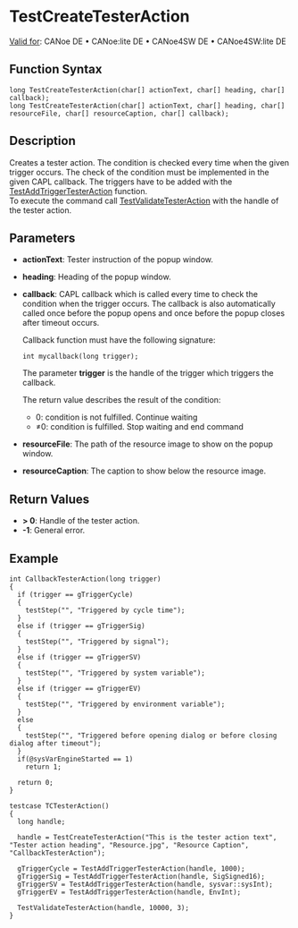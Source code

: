 # TestCreateTesterAction

[Valid for](../../../Shared/FeatureAvailability.md): CANoe DE • CANoe:lite DE • CANoe4SW DE • CANoe4SW:lite DE

## Function Syntax

```plaintext
long TestCreateTesterAction(char[] actionText, char[] heading, char[] callback);
long TestCreateTesterAction(char[] actionText, char[] heading, char[] resourceFile, char[] resourceCaption, char[] callback);
```

## Description

Creates a tester action. The condition is checked every time when the given trigger occurs. The check of the condition must be implemented in the given CAPL callback. The triggers have to be added with the [TestAddTriggerTesterAction](CAPLfunctionTestAddTriggerTesterAction.md) function.  
To execute the command call [TestValidateTesterAction](CAPLfunctionTestValidateTesterAction.md) with the handle of the tester action.

## Parameters

- **actionText**: Tester instruction of the popup window.
- **heading**: Heading of the popup window.
- **callback**: CAPL callback which is called every time to check the condition when the trigger occurs. The callback is also automatically called once before the popup opens and once before the popup closes after timeout occurs.

  Callback function must have the following signature:

  ```plaintext
  int mycallback(long trigger);
  ```

  The parameter **trigger** is the handle of the trigger which triggers the callback.

  The return value describes the result of the condition:

  - 0: condition is not fulfilled. Continue waiting
  - ≠0: condition is fulfilled. Stop waiting and end command

- **resourceFile**: The path of the resource image to show on the popup window.
- **resourceCaption**: The caption to show below the resource image.

## Return Values

- **\> 0**: Handle of the tester action.
- **-1**: General error.

## Example

```plaintext
int CallbackTesterAction(long trigger)
{
  if (trigger == gTriggerCycle)
  {
    testStep("", "Triggered by cycle time");
  }
  else if (trigger == gTriggerSig)
  {
    testStep("", "Triggered by signal");
  }
  else if (trigger == gTriggerSV)
  {
    testStep("", "Triggered by system variable");
  }
  else if (trigger == gTriggerEV)
  {
    testStep("", "Triggered by environment variable");
  }
  else
  {
    testStep("", "Triggered before opening dialog or before closing dialog after timeout");
  }
  if(@sysVarEngineStarted == 1)
    return 1;

  return 0;
}

testcase TCTesterAction()
{
  long handle;

  handle = TestCreateTesterAction("This is the tester action text", "Tester action heading", "Resource.jpg", "Resource Caption", "CallbackTesterAction");

  gTriggerCycle = TestAddTriggerTesterAction(handle, 1000);
  gTriggerSig = TestAddTriggerTesterAction(handle, SigSigned16);
  gTriggerSV = TestAddTriggerTesterAction(handle, sysvar::sysInt);
  gTriggerEV = TestAddTriggerTesterAction(handle, EnvInt);

  TestValidateTesterAction(handle, 10000, 3);
}
```
